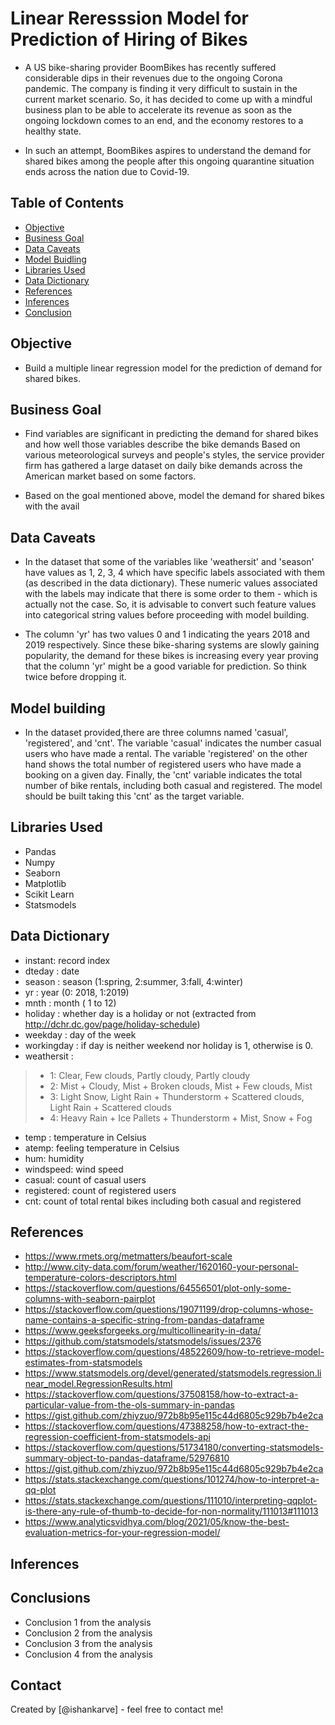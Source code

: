 # Linear Reresssion Model for Prediction of Hiring of Bikes
- A US bike-sharing provider BoomBikes has recently suffered considerable dips in their revenues due to the ongoing Corona pandemic. The company is finding it very difficult to sustain in the current market scenario. So, it has decided to come up with a mindful business plan to be able to accelerate its revenue as soon as the ongoing lockdown comes to an end, and the economy restores to a healthy state.

- In such an attempt, BoomBikes aspires to understand the demand for shared bikes among the people after this ongoing quarantine situation ends across the nation due to Covid-19.


## Table of Contents
* [Objective](#Objective)
* [Business Goal](#business-goal)
* [Data Caveats](#data-caveats)
* [Model Buidling](#mdel-building)
* [Libraries Used](#Libraries-used)
* [Data Dictionary](#data-dictionary)
* [References](#references)
* [Inferences](#inferences)
* [Conclusion](#conclusion)

<!-- You can include any other section that is pertinent to your problem -->
## Objective
- Build a multiple linear regression model for the prediction of demand for shared bikes.

## Business Goal
 - Find variables are significant in predicting the demand for shared bikes and how well those variables describe the bike demands Based on various meteorological surveys and people's styles, the service provider firm has gathered a large dataset on daily bike demands across the American market based on some factors.

- Based on the goal mentioned above, model the demand for shared bikes with the avail

## Data Caveats

* In the dataset that some of the variables like 'weathersit' and 'season' have values as 1, 2, 3, 4 which have specific labels associated with them (as described in the data dictionary). These numeric values associated with the labels may indicate that there is some order to them - which is actually not the case. So, it is advisable to convert such feature values into categorical string values before proceeding with model building.

* The column 'yr' has two values 0 and 1 indicating the years 2018 and 2019 respectively. Since these bike-sharing systems are slowly gaining popularity, the demand for these bikes is increasing every year proving that the column 'yr' might be a good variable for prediction. So think twice before dropping it.

## Model building

 - In the dataset provided,there are three columns named 'casual', 'registered', and 'cnt'. The variable 'casual' indicates the number casual users who have made a rental. The variable 'registered' on the other hand shows the total number of registered users who have made a booking on a given day. Finally, the 'cnt' variable indicates the total number of bike rentals, including both casual and registered. The model should be built taking this 'cnt' as the target variable.

## Libraries Used
- Pandas
- Numpy
- Seaborn
- Matplotlib
- Scikit Learn
- Statsmodels

## Data Dictionary

- instant: record index
- dteday : date
- season : season (1:spring, 2:summer, 3:fall, 4:winter)
- yr : year (0: 2018, 1:2019)
- mnth : month ( 1 to 12)
- holiday : whether day is a holiday or not (extracted from http://dchr.dc.gov/page/holiday-schedule)
- weekday : day of the week
- workingday : if day is neither weekend nor holiday is 1, otherwise is 0.
- weathersit :
> - 1: Clear, Few clouds, Partly cloudy, Partly cloudy
> - 2: Mist + Cloudy, Mist + Broken clouds, Mist + Few clouds, Mist
> - 3: Light Snow, Light Rain + Thunderstorm + Scattered clouds, Light Rain + Scattered clouds
> - 4: Heavy Rain + Ice Pallets + Thunderstorm + Mist, Snow + Fog
- temp : temperature in Celsius
- atemp: feeling temperature in Celsius
- hum: humidity
- windspeed: wind speed
- casual: count of casual users
- registered: count of registered users
- cnt: count of total rental bikes including both casual and registered

## References
* https://www.rmets.org/metmatters/beaufort-scale
* http://www.city-data.com/forum/weather/1620160-your-personal-temperature-colors-descriptors.html
* https://stackoverflow.com/questions/64556501/plot-only-some-columns-with-seaborn-pairplot
* https://stackoverflow.com/questions/19071199/drop-columns-whose-name-contains-a-specific-string-from-pandas-dataframe
* https://www.geeksforgeeks.org/multicollinearity-in-data/
* https://github.com/statsmodels/statsmodels/issues/2376
* https://stackoverflow.com/questions/48522609/how-to-retrieve-model-estimates-from-statsmodels
* https://www.statsmodels.org/devel/generated/statsmodels.regression.linear_model.RegressionResults.html
* https://stackoverflow.com/questions/37508158/how-to-extract-a-particular-value-from-the-ols-summary-in-pandas
* https://gist.github.com/zhiyzuo/972b8b95e115c44d6805c929b7b4e2ca
* https://stackoverflow.com/questions/47388258/how-to-extract-the-regression-coefficient-from-statsmodels-api
* https://stackoverflow.com/questions/51734180/converting-statsmodels-summary-object-to-pandas-dataframe/52976810
* https://gist.github.com/zhiyzuo/972b8b95e115c44d6805c929b7b4e2ca
* https://stats.stackexchange.com/questions/101274/how-to-interpret-a-qq-plot
* https://stats.stackexchange.com/questions/111010/interpreting-qqplot-is-there-any-rule-of-thumb-to-decide-for-non-normality/111013#111013
* https://www.analyticsvidhya.com/blog/2021/05/know-the-best-evaluation-metrics-for-your-regression-model/

## Inferences



## Conclusions
- Conclusion 1 from the analysis
- Conclusion 2 from the analysis
- Conclusion 3 from the analysis
- Conclusion 4 from the analysis




## Contact
Created by [@ishankarve] - feel free to contact me!


<!-- Optional -->
<!-- ## License -->
<!-- This project is open source and available under the [... License](). -->

<!-- You don't have to include all sections - just the one's relevant to your project -->